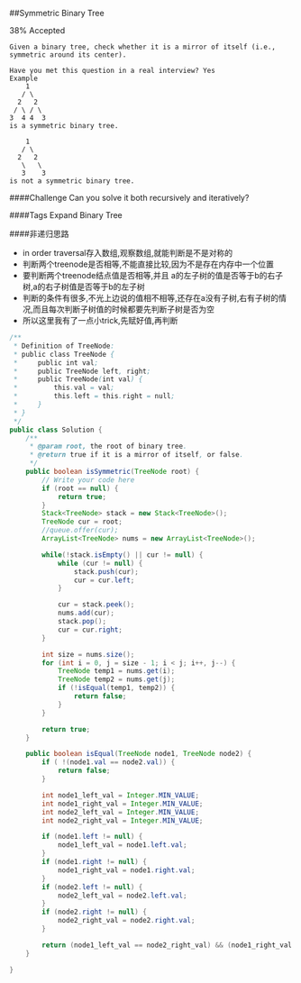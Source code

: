 ##Symmetric Binary Tree

38% Accepted

	Given a binary tree, check whether it is a mirror of itself (i.e., symmetric around its center).

	Have you met this question in a real interview? Yes
	Example
	    1
	   / \
	  2   2
	 / \ / \
	3  4 4  3
	is a symmetric binary tree.

	    1
	   / \
	  2   2
	   \   \
	   3    3
	is not a symmetric binary tree.

####Challenge
Can you solve it both recursively and iteratively?

####Tags Expand
Binary Tree



####非递归思路
- in order traversal存入数组,观察数组,就能判断是不是对称的
- 判断两个treenode是否相等,不能直接比较,因为不是存在内存中一个位置
- 要判断两个treenode结点值是否相等,并且 a的左子树的值是否等于b的右子树,a的右子树值是否等于b的左子树
- 判断的条件有很多,不光上边说的值相不相等,还存在a没有子树,右有子树的情况,而且每次判断子树值的时候都要先判断子树是否为空
- 所以这里我有了一点小trick,先赋好值,再判断


```java
/**
 * Definition of TreeNode:
 * public class TreeNode {
 *     public int val;
 *     public TreeNode left, right;
 *     public TreeNode(int val) {
 *         this.val = val;
 *         this.left = this.right = null;
 *     }
 * }
 */
public class Solution {
    /**
     * @param root, the root of binary tree.
     * @return true if it is a mirror of itself, or false.
     */
    public boolean isSymmetric(TreeNode root) {
        // Write your code here
        if (root == null) {
            return true;
        }
        Stack<TreeNode> stack = new Stack<TreeNode>();
        TreeNode cur = root;
        //queue.offer(cur);
        ArrayList<TreeNode> nums = new ArrayList<TreeNode>();

        while(!stack.isEmpty() || cur != null) {
            while (cur != null) {
                stack.push(cur);
                cur = cur.left;
            }

            cur = stack.peek();
            nums.add(cur);
            stack.pop();
            cur = cur.right;
        }

        int size = nums.size();
        for (int i = 0, j = size - 1; i < j; i++, j--) {
            TreeNode temp1 = nums.get(i);
            TreeNode temp2 = nums.get(j);
            if (!isEqual(temp1, temp2)) {
                return false;
            }
        }

        return true;
    }

    public boolean isEqual(TreeNode node1, TreeNode node2) {
        if ( !(node1.val == node2.val)) {
            return false;
        }

        int node1_left_val = Integer.MIN_VALUE;
        int node1_right_val = Integer.MIN_VALUE;
        int node2_left_val = Integer.MIN_VALUE;
        int node2_right_val = Integer.MIN_VALUE;

        if (node1.left != null) {
            node1_left_val = node1.left.val;
        }
        if (node1.right != null) {
            node1_right_val = node1.right.val;
        }
        if (node2.left != null) {
            node2_left_val = node2.left.val;
        }
        if (node2.right != null) {
            node2_right_val = node2.right.val;
        }

        return (node1_left_val == node2_right_val) && (node1_right_val == node2_left_val);
    }

}

```
